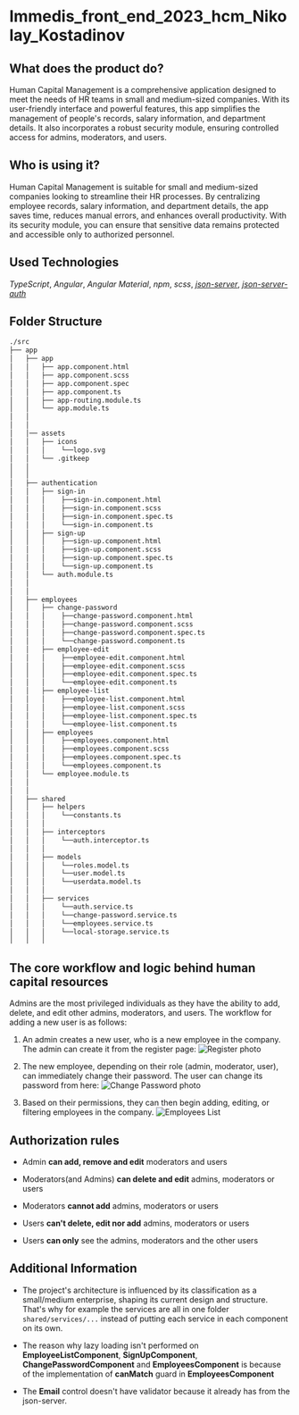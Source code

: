 # Immedis_front_end_2023_hcm_Nikolay_Kostadinov

## What does the product do?

Human Capital Management is a comprehensive application designed to meet the needs of HR teams in small and medium-sized companies. With its user-friendly interface and powerful features, this app simplifies the management of people's records, salary information, and department details. It also incorporates a robust security module, ensuring controlled access for admins, moderators, and users.

## Who is using it?

Human Capital Management is suitable for small and medium-sized companies looking to streamline their HR processes. By centralizing employee records, salary information, and department details, the app saves time, reduces manual errors, and enhances overall productivity. With its security module, you can ensure that sensitive data remains protected and accessible only to authorized personnel.

## Used Technologies
*TypeScript*, *Angular*, *Angular Material*, *npm*, *scss*, *[json-server](https://github.com/typicode/json-server)*, *[json-server-auth](https://github.com/jeremyben/json-server-auth)*

## Folder Structure

```sh
./src
├── app
│   ├── app
│   │   ├── app.component.html
│   │   ├── app.component.scss
│   │   ├── app.component.spec
│   │   ├── app.component.ts
│   │   ├── app-routing.module.ts
│   │   └── app.module.ts
│   │
│   │
│   │── assets
│   │   ├── icons
│   │   │    └──logo.svg
│   │   └── .gitkeep
│   │
│   │
│   ├── authentication
│   │   ├── sign-in
│   │   │    ├──sign-in.component.html
│   │   │    ├──sign-in.component.scss
│   │   │    ├──sign-in.component.spec.ts
│   │   │    └──sign-in.component.ts
│   │   ├── sign-up
│   │   │    ├──sign-up.component.html
│   │   │    ├──sign-up.component.scss
│   │   │    ├──sign-up.component.spec.ts
│   │   │    └──sign-up.component.ts
│   │   └── auth.module.ts
│   │
│   │
│   ├── employees
│   │   ├── change-password
│   │   │    ├──change-password.component.html
│   │   │    ├──change-password.component.scss
│   │   │    ├──change-password.component.spec.ts
│   │   │    └──change-password.component.ts
│   │   ├── employee-edit
│   │   │    ├──employee-edit.component.html
│   │   │    ├──employee-edit.component.scss
│   │   │    ├──employee-edit.component.spec.ts
│   │   │    └──employee-edit.component.ts
│   │   ├── employee-list
│   │   │    ├──employee-list.component.html
│   │   │    ├──employee-list.component.scss
│   │   │    ├──employee-list.component.spec.ts
│   │   │    └──employee-list.component.ts
│   │   ├── employees
│   │   │    ├──employees.component.html
│   │   │    ├──employees.component.scss
│   │   │    ├──employees.component.spec.ts
│   │   │    └──employees.component.ts
│   │   └── employee.module.ts
│   │
│   │
│   ├── shared
│   │   ├── helpers
│   │   │    └──constants.ts
│   │   │
│   │   ├── interceptors
│   │   │    └──auth.interceptor.ts
│   │   │
│   │   ├── models
│   │   │    └──roles.model.ts
│   │   │    └──user.model.ts
│   │   │    └──userdata.model.ts
│   │   │
│   │   ├── services
│   │   │    └──auth.service.ts
│   │   │    └──change-password.service.ts
│   │   │    └──employees.service.ts
│   │   │    └──local-storage.service.ts
│   │   │
```



## The core workflow and logic behind human capital resources
Admins are the most privileged individuals as they have the ability to add, delete, and edit other admins, moderators, and users. The workflow for adding a new user is as follows:

1. An admin creates a new user, who is a new employee in the company.
The admin can create it from the register page: 
![Register photo](human-capital-management/src/assets/icons/register.png)

2. The new employee, depending on their role (admin, moderator, user), can immediately change their password.
The user can change its password from here:
![Change Password photo](human-capital-management/src/assets/icons/changePassword.png)

3. Based on their permissions, they can then begin adding, editing, or filtering employees in the company.
![Employees List](human-capital-management/src/assets/icons/employeesList.png)

## Authorization rules

- Admin **can add, remove and edit** moderators and users

- Moderators(and Admins) **can delete and edit** admins, moderators or users

- Moderators **cannot add** admins, moderators or users

- Users **can't delete, edit nor add** admins, moderators or users

- Users **can only** see the admins, moderators and the other users

## Additional Information
- The project's architecture is influenced by its classification as a small/medium enterprise, shaping its current design and structure. That's why for example the services are all in one folder `shared/services/...` instead of putting each service in each component on its own.

- The reason why lazy loading isn't performed on **EmployeeListComponent**, **SignUpComponent**, **ChangePasswordComponent** and **EmployeesComponent** is because of the implementation of **canMatch** guard in **EmployeesComponent**

- The **Email** control doesn't have validator because it already has from the json-server.